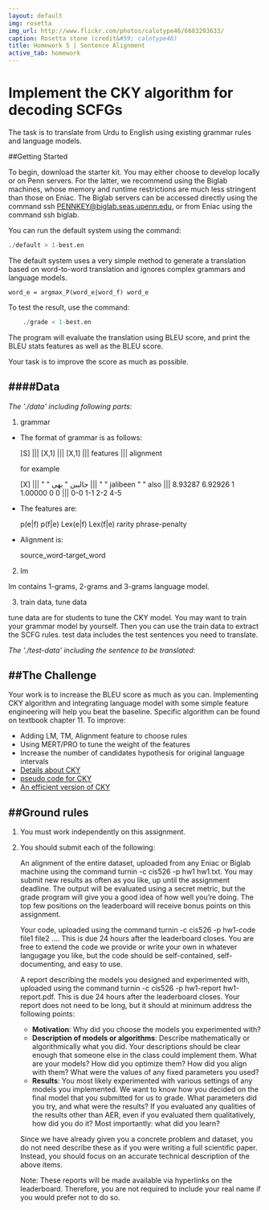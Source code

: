 ```yaml
---
layout: default
img: rosetta
img_url: http://www.flickr.com/photos/calotype46/6683293633/
caption: Rosetta stone (credit&#59; calotype46)
title: Homework 5 | Sentence Alignment
active_tab: homework
---
```

# Implement the CKY algorithm for decoding SCFGs


The task is to translate from Urdu to English using existing grammar rules and language models. 


##Getting Started

To begin, download the starter kit. You may either choose to develop locally or on Penn servers. For the latter, we recommend using the Biglab machines, whose memory and runtime restrictions are much less stringent than those on Eniac. The Biglab servers can be accessed directly using the command ssh PENNKEY@biglab.seas.upenn.edu, or from Eniac using the command ssh biglab.

You can run the default system using the command:

```python
./default > 1-best.en
```

The default system uses a very simple method to generate a translation based on word-to-word translation and ignores complex grammars and language models. 
	
	word_e = argmax_P(word_e|word_f) word_e

To test the result, use the command:

```python
	./grade < 1-best.en
```
The program will evaluate the translation using BLEU score, and print the BLEU stats features as well as the BLEU score.

Your task is to improve the score as much as possible.


####Data
-----
_The './data' including following parts:_

1. grammar

  * The format of grammar is as follows:
  
      [S] ||| [X,1] ||| [X,1] ||| features ||| alignment

      for example
  
      [X] ||| " " جالبین " بھی ||| " " jalibeen " " also ||| 8.93287 6.92926 1 1.00000 0 0 ||| 0-0 1-1 2-2 4-5

  * The features are:
  
      p(e|f) p(f|e) Lex(e|f) Lex(f|e) rarity phrase-penalty

  * Alignment is:
  
      source_word-target_word

2. lm

  lm contains 1-grams, 2-grams and 3-grams language model. 

3. train data, tune data

  tune data are for students to tune the CKY model. 
  You may want to train your grammar model by yourself. Then you can use the train data to extract the SCFG rules.
  test data includes the test sentences you need to translate.

_The './test-data' including the sentence to be translated:_



##The Challenge
----
Your work is to increase the BLEU score as much as you can. Implementing CKY algorithm and integrating language model with some simple feature engineering will help you beat the baseline. Specific algorithm can be found on textbook chapter 11. To improve:
  * Adding LM, TM, Alignment feature to choose rules
  * Using MERT/PRO to tune the weight of the features
  * Increase the number of candidates hypothesis for original language intervals 
  * [Details about CKY](http://pages.cs.wisc.edu/~agorenst/cyk.pdf)  
  * [pseudo code for CKY](http://pages.cs.wisc.edu/~agorenst/cyk.pdf)
  * [An efficient version of CKY](http://www.petrovi.de/data/iwpt11.pdf)
  
##Ground rules
------
1. You must work independently on this assignment.

2. You should submit each of the following:

	An alignment of the entire dataset, uploaded from any Eniac or Biglab machine using the command turnin -c cis526 -p hw1 hw1.txt. You may submit new results as often as you like, up until the assignment deadline. The output will be evaluated using a secret metric, but the grade program will give you a good idea of how well you’re doing. The top few positions on the leaderboard will receive bonus points on this assignment.

	Your code, uploaded using the command turnin -c cis526 -p hw1-code file1 file2 .... This is due 24 hours after the leaderboard closes. You are free to extend the code we provide or write your own in whatever langugage you like, but the code should be self-contained, self-documenting, and easy to use.

	A report describing the models you designed and experimented with, uploaded using the command turnin -c cis526 -p hw1-report hw1-report.pdf. This is due 24 hours after the leaderboard closes. Your report does not need to be long, but it should at minimum address the following points:

	* **Motivation**: Why did you choose the models you experimented with?
	* **Description of models or algorithms**: Describe mathematically or algorithmically what you did. Your descriptions should be clear enough that someone else in the class could implement them. What are your models? How did you optimize them? How did you align with them? What were the values of any fixed parameters you used?
	* **Results**: You most likely experimented with various settings of any models you implemented. We want to know how you decided on the final model that you submitted for us to grade. What parameters did you try, and what were the results? If you evaluated any qualities of the results other than AER, even if you evaluated them qualitatively, how did you do it? Most importantly: what did you learn?

	Since we have already given you a concrete problem and dataset, you do not need describe these as if you were writing a full scientific paper. Instead, you should focus on an accurate technical description of the above items.

	Note: These reports will be made available via hyperlinks on the leaderboard. Therefore, you are not required to include your real name if you would prefer not to do so.


